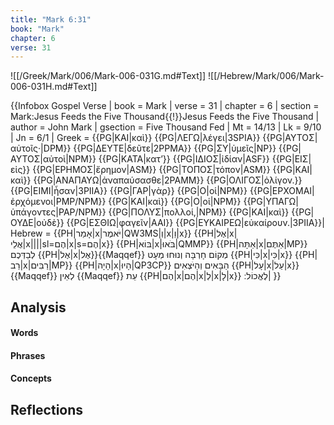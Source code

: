 ```yaml
---
title: "Mark 6:31"
book: "Mark"
chapter: 6
verse: 31
---
```

![[/Greek/Mark/006/Mark-006-031G.md#Text]]
![[/Hebrew/Mark/006/Mark-006-031H.md#Text]]

{{Infobox Gospel Verse |
  book = Mark |
  verse = 31 |
  chapter = 6 |
  section = Mark:Jesus Feeds the Five Thousand{{!}}Jesus Feeds the Five Thousand |
  author = John Mark |
  gsection = Five Thousand Fed |
  Mt = 14/13 |
  Lk = 9/10 |
  Jn = 6/1 |
  Greek = {{PG|ΚΑΙ|καὶ}} {{PG|ΛΕΓΩ|λέγει|3SPIA}} {{PG|ΑΥΤΟΣ|αὐτοῖς·|DPM}} {{PG|ΔΕΥΤΕ|δεῦτε|2PPMA}} {{PG|ΣΥ|ὑμεῖς|NP}} {{PG|ΑΥΤΟΣ|αὐτοὶ|NPM}} {{PG|ΚΑΤΑ|κατ’}} {{PG|ΙΔΙΟΣ|ἰδίαν|ASF}} {{PG|ΕΙΣ|εἰς}} {{PG|ΕΡΗΜΟΣ|ἔρημον|ASM}} {{PG|ΤΟΠΟΣ|τόπον|ASM}} {{PG|ΚΑΙ|καὶ}} {{PG|ΑΝΑΠΑΥΩ|ἀναπαύσασθε|2PAMM}} {{PG|ΟΛΙΓΟΣ|ὀλίγον.}} {{PG|ΕΙΜΙ|ἦσαν|3PIIA}} {{PG|ΓΑΡ|γὰρ}} {{PG|Ο|οἱ|NPM}} {{PG|ΕΡΧΟΜΑΙ|ἐρχόμενοι|PMP/NPM}} {{PG|ΚΑΙ|καὶ}} {{PG|Ο|οἱ|NPM}} {{PG|ΥΠΑΓΩ|ὑπάγοντες|PAP/NPM}} {{PG|ΠΟΛΥΣ|πολλοί,|NPM}} {{PG|ΚΑΙ|καὶ}} {{PG|ΟΥΔΕ|οὐδὲ}} {{PG|ΕΣΘΙΩ|φαγεῖν|AAI}} {{PG|ΕΥΚΑΙΡΕΩ|εὐκαίρουν.|3PIIA}}|
  Hebrew = {{PH|אָמַר|x|יֹּאמֶר|QW3MS|וְ|x|וַ|x}} {{PH|אֶל|x|אֲלֵי|x||||sl=הֶם|x|s=הֶם|x}}
{{PH|בּוֹא|x|בֹּאוּ|QMMP}}
{{PH|אַתָּה|x|אַתֶּם|MP}}
לְבַדְּכֶם
{{PH|אֶל|x|אֶל}}{{Maqqef}}
מְקוֹם
חָרְבָּה
וְנוּחוּ
מְעָט
{{PH|כִּי|x|כִּי|x}} {{PH|רַב|x|רַבִּים|MP}} {{PH|הָיָה|x|הָיוּ|QP3CP}}
הַבָּאִים
וְהַיֹּצְאִים
{{PH|עָל|x|עַל|x}}{{Maqqef}}
לְאֵין
{{Maqqef}}
עֵת
{{PH|הֶם|x|הֶם|x|לְ|x|לָ|x}}
לֶאֱכוֹל
׃|
}}

## Analysis

#### Words

#### Phrases

#### Concepts

## Reflections
